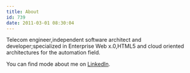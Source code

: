 ```yaml
---
title: About
id: 739
date: 2011-03-01 08:30:04
---
```


Telecom engineer,independent software architect and developer;specialized in Enterprise Web x.0,HTML5 and cloud oriented architectures for the automation field.<!--more-->

You can find mode about me on [LinkedIn](http://it.linkedin.com/in/amufatti "My LinkedIn Profile").